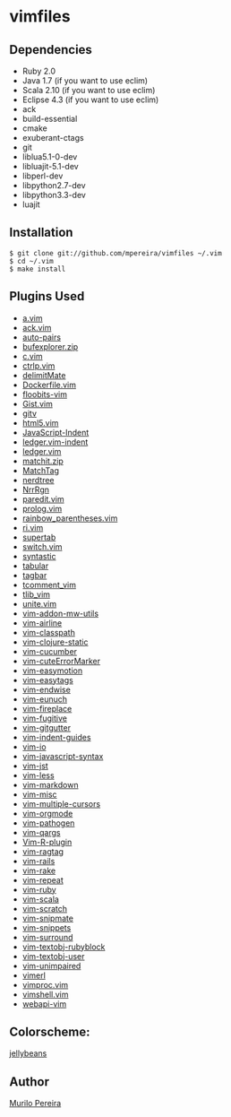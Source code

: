 # vimfiles

## Dependencies
  - Ruby 2.0
  - Java 1.7 (if you want to use eclim)
  - Scala 2.10 (if you want to use eclim)
  - Eclipse 4.3 (if you want to use eclim)
  - ack
  - build-essential
  - cmake
  - exuberant-ctags
  - git
  - liblua5.1-0-dev
  - libluajit-5.1-dev
  - libperl-dev
  - libpython2.7-dev
  - libpython3.3-dev
  - luajit

## Installation
    $ git clone git://github.com/mpereira/vimfiles ~/.vim
    $ cd ~/.vim
    $ make install

## Plugins Used
  - [a.vim](https://github.com/vim-scripts/a.vim.git)
  - [ack.vim](https://github.com/mileszs/ack.vim.git)
  - [auto-pairs](https://github.com/jiangmiao/auto-pairs.git)
  - [bufexplorer.zip](https://github.com/vim-scripts/bufexplorer.zip.git)
  - [c.vim](https://github.com/vim-scripts/c.vim.git)
  - [ctrlp.vim](https://github.com/kien/ctrlp.vim.git)
  - [delimitMate](https://github.com/Raimondi/delimitMate.git)
  - [Dockerfile.vim](https://github.com/ekalinin/Dockerfile.vim.git)
  - [floobits-vim](https://github.com/Floobits/floobits-vim)
  - [Gist.vim](https://github.com/vim-scripts/Gist.vim.git)
  - [gitv](https://github.com/vim-scripts/gitv.git)
  - [html5.vim](https://github.com/othree/html5.vim)
  - [JavaScript-Indent](https://github.com/vim-scripts/JavaScript-Indent.git)
  - [ledger.vim-indent](https://github.com/vim-scripts/ledger.vim-indent.git)
  - [ledger.vim](https://github.com/vim-scripts/ledger.vim.git)
  - [matchit.zip](https://github.com/vim-scripts/matchit.zip.git)
  - [MatchTag](https://github.com/gregsexton/MatchTag.git)
  - [nerdtree](https://github.com/scrooloose/nerdtree.git)
  - [NrrRgn](https://github.com/chrisbra/NrrwRgn.git)
  - [paredit.vim](https://github.com/vim-scripts/paredit.vim.git)
  - [prolog.vim](https://github.com/adimit/prolog.vim.git)
  - [rainbow_parentheses.vim](https://github.com/kien/rainbow_parentheses.vim.git)
  - [ri.vim](https://github.com/danchoi/ri.vim.git)
  - [supertab](https://github.com/ervandew/supertab.git)
  - [switch.vim](https://github.com/AndrewRadev/switch.vim.git)
  - [syntastic](https://github.com/scrooloose/syntastic.git)
  - [tabular](https://github.com/godlygeek/tabular.git)
  - [tagbar](https://github.com/majutsushi/tagbar.git)
  - [tcomment_vim](https://github.com/tomtom/tcomment_vim.git)
  - [tlib_vim](https://github.com/tomtom/tlib_vim.git)
  - [unite.vim](https://github.com/Shougo/unite.vim.git)
  - [vim-addon-mw-utils](https://github.com/MarcWeber/vim-addon-mw-utils.git)
  - [vim-airline](https://github.com/bling/vim-airline.git)
  - [vim-classpath](https://github.com/tpope/vim-classpath.git)
  - [vim-clojure-static](https://github.com/guns/vim-clojure-static.git)
  - [vim-cucumber](https://github.com/tpope/vim-cucumber.git)
  - [vim-cuteErrorMarker](https://github.com/Twinside/vim-cuteErrorMarker.git)
  - [vim-easymotion](https://github.com/Lokaltog/vim-easymotion)
  - [vim-easytags](https://github.com/xolox/vim-easytags.git)
  - [vim-endwise](https://github.com/tpope/vim-endwise.git)
  - [vim-eunuch](https://github.com/tpope/vim-eunuch.git)
  - [vim-fireplace](https://github.com/tpope/vim-fireplace.git)
  - [vim-fugitive](https://github.com/tpope/vim-fugitive.git)
  - [vim-gitgutter](https://github.com/airblade/vim-gitgutter.git)
  - [vim-indent-guides](https://github.com/nathanaelkane/vim-indent-guides.git)
  - [vim-io](https://github.com/xhr/vim-io.git)
  - [vim-javascript-syntax](https://github.com/jelera/vim-javascript-syntax.git)
  - [vim-jst](https://github.com/briancollins/vim-jst.git)
  - [vim-less](https://github.com/lunaru/vim-less.git)
  - [vim-markdown](https://github.com/plasticboy/vim-markdown.git)
  - [vim-misc](https://github.com/xolox/vim-misc.git)
  - [vim-multiple-cursors](https://github.com/terryma/vim-multiple-cursors.git)
  - [vim-orgmode](https://github.com/jceb/vim-orgmode.git)
  - [vim-pathogen](https://github.com/tpope/vim-pathogen.git)
  - [vim-qargs](https://github.com/nelstrom/vim-qargs.git)
  - [Vim-R-plugin](https://github.com/jcfaria/Vim-R-plugin.git)
  - [vim-ragtag](https://github.com/tpope/vim-ragtag.git)
  - [vim-rails](https://github.com/tpope/vim-rails.git)
  - [vim-rake](https://github.com/tpope/vim-rake.git)
  - [vim-repeat](https://github.com/tpope/vim-repeat.git)
  - [vim-ruby](https://github.com/vim-ruby/vim-ruby.git)
  - [vim-scala](https://github.com/derekwyatt/vim-scala.git)
  - [vim-scratch](https://github.com/duff/vim-scratch.git)
  - [vim-snipmate](https://github.com/garbas/vim-snipmate.git)
  - [vim-snippets](https://github.com/honza/vim-snippets.git)
  - [vim-surround](https://github.com/tpope/vim-surround.git)
  - [vim-textobj-rubyblock](https://github.com/nelstrom/vim-textobj-rubyblock.git)
  - [vim-textobj-user](https://github.com/kana/vim-textobj-user.git)
  - [vim-unimpaired](https://github.com/tpope/vim-unimpaired.git)
  - [vimerl](https://github.com/jimenezrick/vimerl.git)
  - [vimproc.vim](https://github.com/Shougo/vimproc.vim.git)
  - [vimshell.vim](https://github.com/Shougo/vimshell.vim.git)
  - [webapi-vim](https://github.com/mattn/webapi-vim.git)

## Colorscheme:
  [jellybeans](https://github.com/vim-scripts/jellybeans.vim)

## Author
  [Murilo Pereira](http://murilopereira.com)
